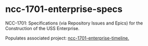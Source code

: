 # ncc-1701-enterprise-specs
NCC-1701: Specifications (via Repository Issues and Epics) for the Construction of the USS Enterprise.

Populates associated project:  [ncc-1701-enterprise-timeline.](https://github.com/dpcunningham/ncc-1701-enterprise-specs/projects)
